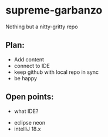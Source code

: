 # supreme-garbanzo

Nothing but a nitty-gritty repo

Plan:
-----
* Add content
* connect to IDE
* keep github with local repo in sync
* be happy

Open points:
------------
* what IDE?
 - eclipse neon
 - intelliJ 18.x
